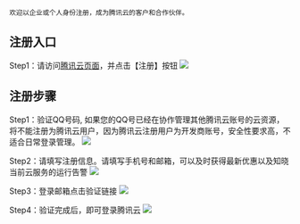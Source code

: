 
```
欢迎以企业或个人身份注册，成为腾讯云的客户和合作伙伴。
```
## 注册入口
Step1：请访问[腾讯云页面](http://www.qcloud.com/)，并点击【注册】按钮
![](//mccdn.qcloud.com/static/img/250f4c2e2a1e62fe591a8142db00e181/image.png)

## 注册步骤

Step1：验证QQ号码, 如果您的QQ号已经在协作管理其他腾讯云账号的云资源，将不能注册为腾讯云用户，因为腾讯云注册用户为开发商账号，安全性要求高，不适合日常登录管理。
![](//mccdn.qcloud.com/static/img/b8a38405331b6ac132524592e2933f5f/image.png)

Step2：请填写注册信息。请填写手机号和邮箱，可以及时获得最新优惠以及知晓当前云服务的运行告警 
![](//mccdn.qcloud.com/static/img/f384e97dbe5b0ff764d5863043e2c48e/image.png)

Step3：登录邮箱点击验证链接
![](//mccdn.qcloud.com/static/img/d9cabadec2a931eff1ffccd4c03313e5/image.png)

Step4：验证完成后，即可登录腾讯云
![](//mccdn.qcloud.com/static/img/aa353833751c05a3dd831d4efe1d6e5d/image.png)